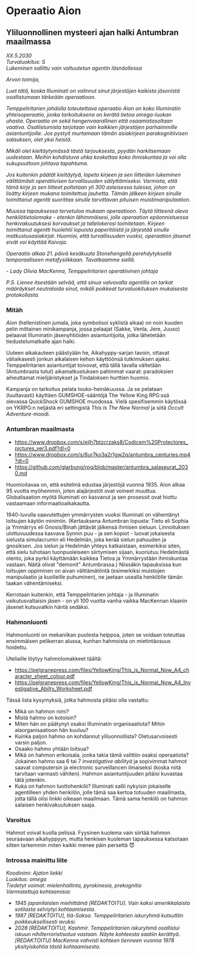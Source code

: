 # Operaatio Aion
## Yliluonnollinen mysteeri ajan halki Antumbran maailmassa

*XX.5.2030<br>
Turvaluokitus: S<br>
Lukeminen sallittu vain valtuutetun agentin läsnäollessa*

*Arvon toimija,*

*Luet tätä, koska Illuminati on valinnut sinut järjestöjen kaikista jäsenistä osallistumaan tärkeään operaatioon.*

*Temppeliritarien johdolla toteutettava operaatio Aion on koko Illuminatin yhteisoperaatio, jonka tarkoituksena on kerätä tietoa omega-luokan uhasta. Operaatio on sekä hengenvaarallinen että osaamistasoltaan vaativa. Osallistumista tarjotaan vain kaikkien järjestöjen parhaimmille asiantuntijoille. Jos pystyit murtamaan tämän asiakirjeen parakognitiivisen salauksen, olet yksi heistä.*

*Mikäli olet kieltäytymässä tästä tarjouksesta, pyydän harkitsemaan uudestaan. Meihin kohdistuva uhka koskettaa koko ihmiskuntaa ja voi olla sukupuuttoon johtava tapahtuma.*

*Jos kuitenkin päätät kieltäytyä, lopeta kirjeen ja sen liitteiden lukeminen välittömästi operatiivisen turvallisuuden säilyttämiseksi. Varmista, että tämä kirje ja sen liitteet poltetaan yli 300 asteisessa tulessa, johon on lisätty kirjeen mukana toimitettua jauhetta. Tämän jälkeen kirjeen sinulle toimittanut agentti suorittaa sinulle tarvittavan pituisen muistimanipulaation.*

*Muussa tapauksessa tervetuloa mukaan operaatioon. Täytä liitteenä oleva henkilötietolomake - etenkin lähimmäisesi, jolle operaation epäonnistuessa henkivakuutuksesi korvaukset ja tallelokerosi toimitetaan. Kirjeen toimittanut agentti huolehtii lopuista paperitöistä ja järjestää sinulle matkustusasiakirjat. Huomioi, että turvallisuuden vuoksi, operaation jäsenet eivät voi käyttää Kaivoja.*

*Operaatio alkaa 21. päivä kesäkuuta Stonehengellä perehdytyksellä temporaaliseen metafysiikkaan. Tavatkaamme siellä.*

*- Lady Olivia MacKenna, Temppeliritarien operatiivinen johtaja*

*P.S. Lienee itsestään selvää, että sinua valvovalla agentilla on tarkat määräykset neutraloida sinut, mikäli poikkeat turvaluokituksen mukaisesta protokollasta.*

### Mitäh

*Aion* (hellenistinen jumala, joka symbolisoi syklistä aikaa) on noin kuuden pelin mittainen minikampanja, jossa pelaajat (Sakke, Venla, Jere, Juuso) pelaavat Illuminatin jäsenyhtiöiden asiantuntijoita, jotka lähetetään tiedustelumatkalle ajan halki. 

Uuteen aikakauteen päästyään he, Aikahyppy-sarjan tavoin, ottavat väliaikasesti jonkun aikalaisen kehon käyttöönsä tutkimuksen ajaksi. Temppeliritarien asiantuntijat toivovat, että tällä tavalla vältetään (Antumbrasta tutut) aikamatkustuksen pahimmat vaarat: paradoksien aiheuttamat mielijäristykset ja Tindaloksen hurttien huomio.

Kampanja on tarkoitus pelata touko-heinäkuussa. Ja se pelataan (luultavasti) käyttäen GUMSHOE-sääntöjä The Yellow King RPG:ssä olevassa QuickShock GUMSHOE muodossa. Vielä spesifisemmin käytössä on YKRPG:n neljästä eri settingistä *This Is The New Normal* ja siitä *Occult Adventure*-moodi.

### Antumbran maailmasta

- https://www.dropbox.com/s/ejlh7btzcrzaks8/Codicem%20Protectores_pictures_ver3.pdf?dl=0
- https://www.dropbox.com/s/8ur7ko3a2r1gw2q/antumbra_centuries.mp4?dl=0
- https://github.com/glarbung/rpg/blob/master/antumbra_salaseurat_2030.md

Huomioitavaa on, että esitelmä edustaa järjestöjä vuonna 1935. Aion alkaa 95 vuotta myöhemmin, joten alajärjestöt ovat voineet muuttua. Globalisaation myötä Illuminati on kasvanut ja sen prosessit ovat hiottu vastaamaan informaatioaikakautta.

1940-luvulla saavutettujen ymmärrysten vuoksi Illuminati on vähentänyt loitsujen käytön minimiin. (Kertauksena Antumbran lopusta: Tieto eli Sophia ja Ymmärrys eli Gnosis/Binah jättävät jälkensä ihmisen sieluun. Linnoituksen ulottuvuudessa kasvava Synnin puu - ja sen kopiot - luovat jokaisesta sielusta simulacrumin eli Hedelmän, joka kerää sielun pahuuden ja gnosiksen. Jos sielun ja Hedelmän yhteys katkaistaan, esimerkiksi siten, että sielu tuhotaan tuonpuoleiseen siirtymisen sijaan, kuoriutuu Hedelmästä olento, joka pyrkii käyttämään kaikkea Tietoa ja Ymmärrystään ihmiskuntaa vastaan. Näitä olivat "demonit" Antumbrassa.) Niissäkin tapauksissa kun loitsujen oppiminen on aivan välttämätöntä (esimerkiksi muistojen manipulaatio ja kuolleille puhuminen), ne jaetaan usealla henkilölle tämän taakan vähentämiseksi.

Kerrotaan kuitenkin, että Temppeliritarien johtaja - ja Illuminatin vaikutusvaltaisin jäsen - on yli 100 vuotta vanha vaikka MacKennan klaanin jäsenet kutsuvatkin häntä sedäksi.

### Hahmonluonti

Hahmonluonti on mekaniikan puolesta helppoa, joten se voidaan toteuttaa ensimmäisen pelikerran alussa, kunhan hahmoista on mietintäosuus hoidettu.

Uteliaille löytyy hahmolomakkeet täältä:
- https://pelgranepress.com/files/YellowKing/This_is_Normal_Now_A4_character_sheet_colour.pdf
- https://pelgranepress.com/files/YellowKing/This_is_Normal_Now_A4_Investigative_Abilty_Worksheet.pdf

Tässä lista kysymyksiä, jotka hahmosta pitäisi olla vastattu:

- Mikä on hahmon nimi?
- Mistä hahmo on kotoisin?
- Miten hän on päätynyt osaksi Illuminatin organisaatiota? Mihin alaorganisaatioon hän kuuluu?
- Kuinka paljon hahmo on kohdannut yliluonnollista? Oletusarvoisesti varsin paljon.
- Osaako hahmo yhtään loitsua?
- Mikä on hahmon erikoisala, jonka takia tämä valittiin osaksi operaatiota? Jokainen hahmo saa 6 tai 7 *investigative abilityä* ja sopivimmat hahmot saavat computersin ja electronic surveillancen ilmaiseksi (koska niitä tarvitaan varmasti vähiten). Hahmon asiantuntijuuden pitäisi kuvastaa tätä jotenkin.
- Kuka on hahmon luottohenkilö? Illuminati sallii nykyisin jokaiselle agentilleen yhden henkilön, jolle tämä saa kertoa totuuden maailmasta, jotta tällä olisi linkki oikeaan maailmaan. Tämä sama henkilö on hahmon salaisen henkivakuutuksen saaja.

### Varoitus

Hahmot voivat kuolla pelissä. Fyysinen kuolema vain siirtää hahmon seuraavaan aikahyppyyn, mutta henkisen kuoleman tapauksessa katsotaan sitten tarkemmin miten kaikki menee päin persettä 😈

### Introssa mainittu liite

*Koodinimi: Ajaton liekki*<br>
*Luokitus: omega*<br>
*Tiedetyt voimat: mielenhallinta, pyrokinesia, prekognitio*<br>
*Varmistettuja kohtaamisia:*<br>
- *1945 japanilaisten miehittämä \[REDAKTOITU\]. Vain kaksi amerikkalaista sotilasta selviytyi kohtaamisesta.*
- *1987 \[REDAKTOITU\], Itä-Saksa. Temppeliritarien iskuryhmä kutsuttiin poikkeuksellisesti avuksi.*
- *2028 \[REDAKTOITU\], Kashmir. Temppeliritarien iskuryhmä osallistui iskuun nihilterroristisolua vastaan. Näyte kohteesta saatiin kerättyä. \[REDAKTOITU\] MacKenna vahvisti kohteen tienneen vuonna 1978 yksityiskohtia tästä kohtaamisesta.*
